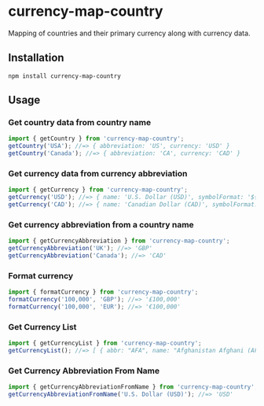 # currency-map-country
Mapping of countries and their primary currency along with currency data.

## Installation

    npm install currency-map-country

## Usage

### Get country data from country name

```js
import { getCountry } from 'currency-map-country';
getCountry('USA'); //=> { abbreviation: 'US', currency: 'USD' }
getCountry('Canada'); //=> { abbreviation: 'CA', currency: 'CAD' }
```

### Get currency data from currency abbreviation

```js
import { getCurrency } from 'currency-map-country';
getCurrency('USD'); //=> { name: 'U.S. Dollar (USD)', symbolFormat: '${#}' }
getCurrency('CAD'); //=> { name: 'Canadian Dollar (CAD)', symbolFormat: 'C${#}' }
```

### Get currency abbreviation from a country name

```js
import { getCurrencyAbbreviation } from 'currency-map-country';
getCurrencyAbbreviation('UK'); //=> 'GBP'
getCurrencyAbbreviation('Canada'); //=> 'CAD'
```

### Format currency

```js
import { formatCurrency } from 'currency-map-country';
formatCurrency('100,000', 'GBP'); //=> '£100,000'
formatCurrency('100,000', 'EUR'); //=> '€100,000'
```

### Get Currency List
```js
import { getCurrencyList } from 'currency-map-country';
getCurrencyList(); //=> [ { abbr: "AFA", name: "Afghanistan Afghani (AFA)", symbolFormat: "AFA {#}" }, { abbr: "ALL", name: "Albanian Lek (ALL)", symbolFormat:, "ALL {#}" }, ... ]
```

### Get Currency Abbreviation From Name
```js
import { getCurrencyAbbreviationFromName } from 'currency-map-country';
getCurrencyAbbreviationFromName('U.S. Dollar (USD)'); //=> 'USD'
```